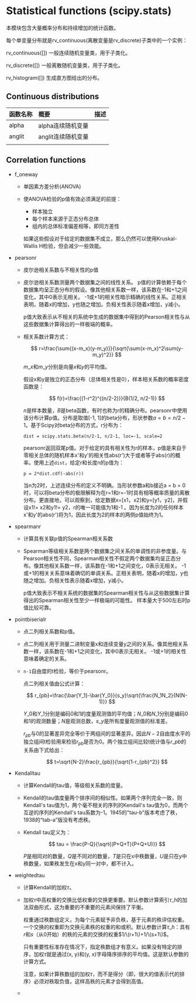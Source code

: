 # Statistical functions \(scipy.stats\)

本模块包含大量概率分布和持续增加的统计函数。

每个单变量分布就是rv\_continuous\(离散变量是rv\_discrete\)子类中的一个实例：

rv\_continuous\(\[\]\) 一般连续随机变量类，用于子类化。

rv\_discrete\(\[\]\) 一般离散随机变量类，用于子类化。

rv\_histogram\(\[\]\) 生成直方图给出的分布。

## Continuous distributions

| 函数名称 | 概要 | 描述 |
| :--- | :--- | :--- |
| alpha | alpha连续随机变量 |  |
| anglit | anglit连续随机变量 |  |
|  |  |  |

## Correlation functions

* f\_oneway
  * 单因素方差分析\(ANOVA\)
  * 使ANOVA检验的p值有效必须满足的前提：

    * 样本独立
    * 每个样本来源于正态分布总体
    * 组内的总体标准偏差相等，即同方差性

    如果这些假设对于给定的数据集不成立，那么仍然可以使用Kruskal-Wallis H检验，但会减少一些效能。
* pearsonr
  * 皮尔逊相关系数与不相关性的p值
  * 皮尔逊相关系数测量两个数据集之间的线性关系。 p值的计算依赖于每个数据集均呈正态分布的假设。像其他相关系数一样，该系数在-1和+1之间变化，其中0表示无相关。 -1或+1的相关性暗示精确的线性关系。正相关表明，随着x的增加，y也随之增加。负相关性表示随着x增加，y减小。

    p值大致表示从不相关的系统中生成的数据集中得到的Pearson相关性与从这些数据集计算得出的一样极端的概率。

  * 相关系数计算方式：

    $$
    r=\frac{\sum{(x-m_x)(y-m_y)}}{\sqrt{\sum(x-m_x)^2\sum(y-m_y)^2}}
    $$

    $m\_x$和$m\_y$分别是向量$x$和$y$的平均值。

    假设x和y是独立的正态分布（总体相关性是0），样本相关系数的概率密度函数是：

    $$
    f(r)=\frac{(1-r^2)^{(n/2-2)}}{B(1/2, n/2-1)}
    $$

    $n$是样本数量，$B$是beta函数，有时也称为r的精确分布。pearsonr中使用该分布计算p值。分布是取值\[-1, 1\]的beta分布，形状参数$a=b=n/2-1$。基于Scipy对beta分布的方式，r分布为：

    `dist = scipy.stats.beta(n/2-1, n/2-1, loc=-1, scale=2`

    pearsonr返回双尾p值。对于给定的具有相关性为r的样本，p值是来自于零相关总体的随机样本x'和y'的相关性abs\(r'\)大于或者等于abs\(r\)的概率。使用上述`dist`，给定r和长度n的p值为：

    `p = 2*dist.cdf(-abs(r))`

    当n为2时，上述连续分布的定义不明确。当形状参数a和b接近a = b = 0时，可以将beta分布的极限解释为在r=1和r=-1时具有相等概率质量的离散分布。更直接地，可以观察到，给定数据x=\[x1，x2\]和y=\[y1，y2\]，并假设x1!= x2和y1!= y2，r的唯一可能值为1和-1 。因为长度为2的任何样本x'和y'的abs\(r'\)将为1，因此长度为2的样本的两侧p值始终为1。
* spearmanr
  * 计算具有关联p值的Spearman相关系数
  * Spearman等级相关系数是两个数据集之间关系的单调性的非参度量。与Pearson相关性不同，Spearman相关性不假定两个数据集均呈正态分布。像其他相关系数一样，该系数在-1和+1之间变化，0表示无相关。 -1或+1的相关关系意味着确切的单调关系。正相关表明，随着x的增加，y也随之增加。负相关性表示随着x增加，y减小。

    p值大致表示不相关系统的数据集的Spearman相关性与从这些数据集计算得出的Spearman相关性至少一样极端的可能性。 样本量大于500左右时p值比较可靠。
* pointbiserialr
  * 点二列相关系数和p值。
  * 点二列相关用于测量二进制变量x和连续变量y之间的关系。像其他相关系数一样，该系数在-1和+1之间变化，其中0表示无相关。 -1或+1的相关性意味着确定的关系。
  * `n-1`自由度的t检验，等价于pearsonr。

    点二列相关值由公式计算：

    $$
    r_{pb}=\frac{\bar{Y_1}-\bar{Y_0}}{s_y}\sqrt{\frac{N_1N_2}{N(N-1)}}
    $$

    $Y\_0$和$Y\_1$分别是编码0和1的度量观测值的平均值；$N\_0$和$N\_1$分别是编码0和1的观测数量；$N$是观测总数，$s\_y$是所有度量观测值的标准差。

    $r_{pb}$与0的显著差异完全等价于两组间的显著差异。因此$N-2$自由度水平的独立组间t检验用来检验$r_{pb}$是否为0。两个独立组间比较t统计值与$r\_{pb}$的关系由下式给出：

    $$
    t=\sqrt{N-2}\frac{r_{pb}}{\sqrt{1-r_{pb}^2}}
    $$
* Kendalltau
  * 计算Kendall的tau值，等级相关系数的度量。
  * Kendall的tau值度量两个排序间的相似性。如果两个序列完全一致，则Kendall's tau值为1，两个毫不相关的序列的Kendall's tau值为0，而两个互逆的序列的Kendall's tau系数为-1。1945的"tau-b"版本考虑了秩，1938的“tab-a”版没有考虑秩。
  * Kendall tau定义为：

    $$
    tau = \frac{P-Q}{\sqrt{(P+Q+T)(P+Q+U)}}
    $$

    $P$是相同对的数量，$Q$是不同对的数量，$T$是只在x中秩数量，$U$是只在y中秩数量，如果秩发生在x和y同一对中，都不计入。
* weightedtau
  * 计算Kendall的加权$\tau$。
  * 加权$\tau$中高权重的交换比低权重的交换更重要。默认参数计算索引$\tau\_h$的加法双曲形式，这为重要的不重要的元素间保持了平衡。

    权重通过秩数组定义，为每个元素赋予非负秩，基于元素的秩评估权重。一个交换的权重即为交换元素秩的权重的和或积。默认参数计算$\tau\_h$：具有$r$和$s$（从0开始）的秩的元素的交换的权重$1/\(r+1\)+1/\(s+1\)$。

    只有重要性标准存在情况下，指定秩数组才有意义。如果没有特定的排序，加权$\tau$就是通过\(x, y\)和\(y, x\)字母降序排序的平均值。这是默认参数的计算方式。

    注意，如果计算秩数组的加权$\tau$，而不是得分（即，很大的值表示代的排序）必须对秩取负值，这样高秩的元素才会得到高值。

  * 

